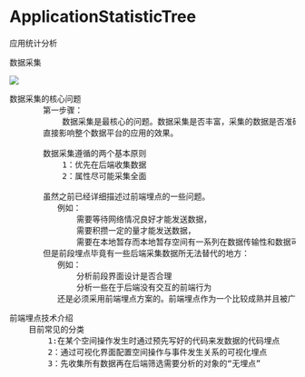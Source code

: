 # ApplicationStatisticTree
应用统计分析

数据采集

![](https://i.imgur.com/mE7u30q.png)

<pre>
数据采集的核心问题
       第一步骤：
           数据采集是最核心的问题。数据采集是否丰富，采集的数据是否准确，采集是否及时，都
       直接影响整个数据平台的应用的效果。
         
       数据采集遵循的两个基本原则
           1：优先在后端收集数据
           2：属性尽可能采集全面

       虽然之前已经详细描述过前端埋点的一些问题。
          例如：
              需要等待网络情况良好才能发送数据，
              需要积攒一定的量才能发送数据，
              需要在本地暂存而本地暂存空间有一系列在数据传输性和数据可靠性上的一些问题
       但是前段埋点毕竟有一些后端采集数据所无法替代的地方：
          例如：
              分析前段界面设计是否合理
              分析一些在于后端没有交互的前端行为
          还是必须采用前端埋点方案的。前端埋点作为一个比较成熟并且被广泛采用的数据接入手段。
</pre>

<pre>
前端埋点技术介绍
    目前常见的分类
        1:在某个空间操作发生时通过预先写好的代码来发数据的代码埋点
        2：通过可视化界面配置空间操作与事件发生关系的可视化埋点
        3：先收集所有数据再在后端筛选需要分析的对象的“无埋点”
</pre>